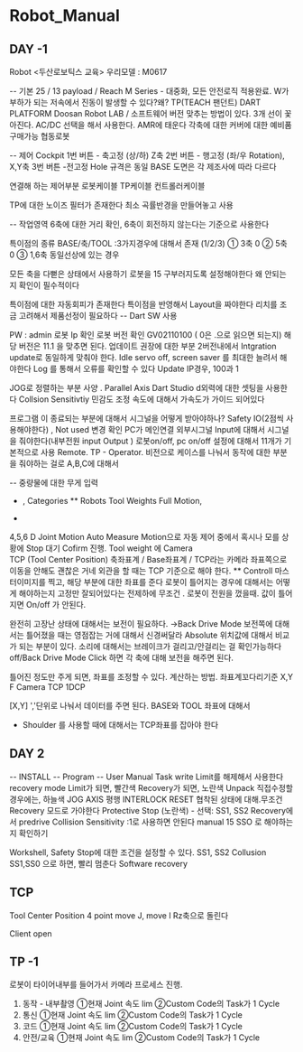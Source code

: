 # Robot_Manual
## DAY -1 
Robot
<두산로보틱스 교육>
우리모델 : M0617

-- 기본
25 / 13 payload / Reach
M Series - 대중화, 모든 안전로직 적용완료. 
W가 부하가 되는 
저속에서 진동이 발생할 수 있다?왜?
TP(TEACH 팬던트) 
DART PLATFORM 
Doosan Robot LAB / 소프트웨어 버전 맞추는 방법이 있다.
3개 선이 꽃아진다.
AC/DC 선택을 해서 사용한다. 
AMR에 태운다
각축에 대한 커버에 대한 예비품 구매가능
협동로봇

-- 제어
Cockpit 
1번 버튼 - 축고정 (상/하) Z축
2번 버튼 - 행고정 (좌/우 Rotation), X,Y축 
3번 버튼 -전고정 
Hole 규격은 동일
BASE 도면은 각 제조사에 따라 다르다 

연결해 하는 제어부분
로봇케이블
TP케이블
컨트롤러케이블

TP에 대한 노이즈 필터가 존재한다
최소 곡률반경을 만들어놓고 사용

-- 작업영역 
6축에 대한 거리 확인, 6축이 회전하지 않는다는 기준으로 사용한다

특이점의 종류
BASE/축/TOOL
:3가지경우에 대해서 존재
(1/2/3)
① 3축 0
② 5축 0
③ 1,6축 동일선상에 있는 경우 

모든 축을 다뻗은 상태에서 사용하기
로봇을 15 구부러지도록 설정해야한다 
왜 안되는지 확인이 필수적이다 

특이점에 대한 자동회피가 존재한다
특이점을 반영해서 Layout을 짜야한다
리치를 조금 고려해서 제품선정이 필요하다 
-- Dart SW 사용
 
PW : admin
로봇 Ip 확인 
로봇 버전 확인 GV02110100 ( 0은 .으로 읽으면 되는지) 해당 버전은 11.1 을 맞추면 된다. 
업데이트 권장에 대한 부분 2버전내에서 Intgration update로 동일하게 맞춰야 한다. 
Idle servo off,
screen saver 를 최대한 늘려서 해야한다
Log 를 통해서 오류를 확인할 수 있다 
Update
IP경우, 100과 1

JOG로 정렬하는 부분 사양 . Parallel  Axis
Dart Studio d외력에 대한 셋팅을 사용한다
Collsion Sensitivtiy 민감도 조정
속도에 대해서 가속도가 가이드 되어있다

프로그램 이 종료되는 부분에 대해서 
시그널을 어떻게 받아야하나?
Safety IO(2점씩 사용해야한다) , Not used 변경 확인
PC가 메인연결 
외부시그널 Input에 대해서 시그널을 줘야한다(내부전원 input Output ) 
로봇on/off, pc on/off 
설정에 대해서 11개가 기본적으로 사용
Remote.
TP - Operator. 
비전으로 케이스를 나눠서 동작에 대한 부분을 줘야하는 걸로
A,B,C에 대해서 

-- 중량물에 대한 무게 입력
+ , Categories
** Robots 
Tool Weights 
Full Motion, 
*

4,5,6 D Joint Motion
Auto Measure Motion으로 자동 제어 중에서 혹시나 모를 상황에 Stop 대기 
Cofirm 진행.
Tool weight 에 Camera  
TCP (Tool Center Position) 
축좌표계 / Base좌표계 / TCP라는 카메라 좌표쪽으로 이동을 안해도 괜찮은 거네
외관을 할 때는 TCP 기준으로 해야 한다. 
**
Controll 
마스터이미지를 찍고, 해당 부분에 대한 좌표를 준다 
로봇이 틀어지는 경우에 대해서는 어떻게 해야하는지 
고정만 잘되어있다는 전제하에 무조건 . 
로봇이 전원을 껐을때. 값이 틀어지면 On/off 가 안된다. 

완전히 고장난 상태에 대해서는 보전이 필요하다. →Back Drive Mode 
보전쪽에 대해서는 틀어졌을 때는 영점잡는 거에 대해서 신경써달라 
Absolute 위치값에 대해서 비교가 되는 부분이 있다. 
소리에 대해서는 브레이크가 걸리고/안걸리는 걸 확인가능하다 
off/Back Drive Mode Click 
하면 각 축에 대해 보전을 해주면 된다.

틀어진 정도만 주게 되면, 좌표를 조정할 수 있다. 
계산하는 방법. 좌표계꼬다리기준 X,Y F
Camera TCP 1DCP

[X,Y] ','단위로 나눠서 데이터를 주면 된다. 
BASE와 TOOL 좌표에 대해서 

* Shoulder 를 사용할 때에 대해서는 TCP좌표를 잡아야 한다

## DAY 2
-- INSTALL
-- Program
-- User Manual 
Task write 
Limit를 해제해서 사용한다 recovery mode
Limit가 되면, 빨간색
Recovery가 되면, 노란색 
Unpack 
직접수정할 경우에는, 하늘색
JOG AXIS 평행
INTERLOCK RESET 
협착된 상태에 대해.무조건 Recovery 모드로 가야한다
Protective Stop (노란색) - 선택: SS1, SS2
Recovery에서 predrive
Collision Sensitivity :1로 사용하면 안된다
manual 15 SSO 로 해야하는지 확인하기 

Workshell, Safety Stop에 대한 조건을 설정할 수 있다. 
SS1, SS2
Collusion SS1,SS0 으로 하면, 빨리 멈춘다
Software recovery

## TCP
Tool Center Position 
4 point
move J, move l
Rz축으로 돌린다 

Client open 


## TP -1 
로봇이 타이어내부를 들어가서 카메라 프로세스 진행. 

1. 동작 - 내부촬영
   ①현재 Joint 속도 lim
   ②Custom Code의 Task가 1 Cycle 
2. 통신
   ①현재 Joint 속도 lim
   ②Custom Code의 Task가 1 Cycle 
3. 코드 
   ①현재 Joint 속도 lim
   ②Custom Code의 Task가 1 Cycle
4. 안전/교육 
   ①현재 Joint 속도 lim
   ②Custom Code의 Task가 1 Cycle 

